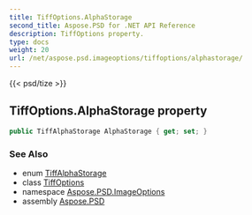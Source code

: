 ```yaml
---
title: TiffOptions.AlphaStorage
second_title: Aspose.PSD for .NET API Reference
description: TiffOptions property. 
type: docs
weight: 20
url: /net/aspose.psd.imageoptions/tiffoptions/alphastorage/
---
```

{{< psd/tize >}}
## TiffOptions.AlphaStorage property

```csharp
public TiffAlphaStorage AlphaStorage { get; set; }
```

### See Also

* enum [TiffAlphaStorage](../../../aspose.psd.fileformats.tiff.enums/tiffalphastorage/)
* class [TiffOptions](../)
* namespace [Aspose.PSD.ImageOptions](../../tiffoptions/)
* assembly [Aspose.PSD](../../../)


